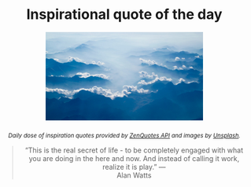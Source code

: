 
<div align="center">

# Inspirational quote of the day

<img src="./data/photo.jpeg" alt="Beautiful nature photo" width="320" height="180">

<sub><i>Daily dose of inspiration quotes provided by [ZenQuotes API](https://zenquotes.io/) and images by [Unsplash](https://unsplash.com/).</i></sub>


<blockquote>&ldquo;This is the real secret of life - to be completely engaged with what you are doing in the here and now. And instead of calling it work, realize it is play.&rdquo; &mdash; <footer>Alan Watts</footer></blockquote>

</div>
